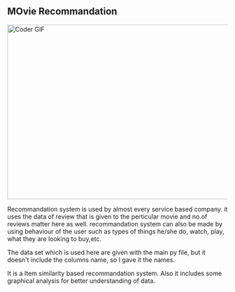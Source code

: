 ## MOvie Recommandation 

<img align="center" src="https://image.slidesharecdn.com/masterrecommendersystems-150830115910-lva1-app6891/95/recommender-systems-27-638.jpg?cb=1498977515" alt="Coder GIF" width="750" height="400">

Recommandation system is used by almost every service based company.
it uses the data of review that is given to the perticular movie and no.of reviews matter here as well.
recommandation system can also be made by using behaviour of the user such as types of things he/she do, watch, play, what they are looking to buy,etc.


The data set which is used here are given with the main py file, but it doesn't include the columns name, so I gave it the names.

It is a Item similarity based recommandation system.
Also it includes some graphical analysis for better understanding of data.


